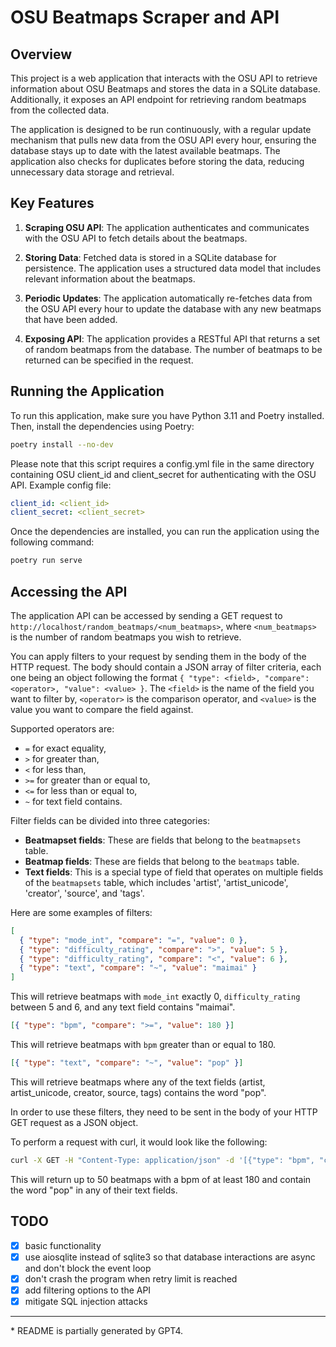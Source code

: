 # OSU Beatmaps Scraper and API

## Overview

This project is a web application that interacts with the OSU API to retrieve information about OSU Beatmaps and stores the data in a SQLite database. Additionally, it exposes an API endpoint for retrieving random beatmaps from the collected data.

The application is designed to be run continuously, with a regular update mechanism that pulls new data from the OSU API every hour, ensuring the database stays up to date with the latest available beatmaps. The application also checks for duplicates before storing the data, reducing unnecessary data storage and retrieval.

## Key Features

1. **Scraping OSU API**: The application authenticates and communicates with the OSU API to fetch details about the beatmaps.

2. **Storing Data**: Fetched data is stored in a SQLite database for persistence. The application uses a structured data model that includes relevant information about the beatmaps.

3. **Periodic Updates**: The application automatically re-fetches data from the OSU API every hour to update the database with any new beatmaps that have been added.

4. **Exposing API**: The application provides a RESTful API that returns a set of random beatmaps from the database. The number of beatmaps to be returned can be specified in the request.

## Running the Application

To run this application, make sure you have Python 3.11 and Poetry installed. Then, install the dependencies using Poetry:

```bash
poetry install --no-dev
```

Please note that this script requires a config.yml file in the same directory containing OSU client_id and client_secret for authenticating with the OSU API. Example config file:

```yaml
client_id: <client_id>
client_secret: <client_secret>
```

Once the dependencies are installed, you can run the application using the following command:

```bash
poetry run serve
```

## Accessing the API

The application API can be accessed by sending a GET request to `http://localhost/random_beatmaps/<num_beatmaps>`, where `<num_beatmaps>` is the number of random beatmaps you wish to retrieve.

You can apply filters to your request by sending them in the body of the HTTP request. The body should contain a JSON array of filter criteria, each one being an object following the format `{ "type": <field>, "compare": <operator>, "value": <value> }`. The `<field>` is the name of the field you want to filter by, `<operator>` is the comparison operator, and `<value>` is the value you want to compare the field against.

Supported operators are:

- `=` for exact equality,
- `>` for greater than,
- `<` for less than,
- `>=` for greater than or equal to,
- `<=` for less than or equal to,
- `~` for text field contains.

Filter fields can be divided into three categories:

- **Beatmapset fields**: These are fields that belong to the `beatmapsets` table.
- **Beatmap fields**: These are fields that belong to the `beatmaps` table.
- **Text fields**: This is a special type of field that operates on multiple fields of the `beatmapsets` table, which includes 'artist', 'artist_unicode', 'creator', 'source', and 'tags'.

Here are some examples of filters:

```json
[
  { "type": "mode_int", "compare": "=", "value": 0 },
  { "type": "difficulty_rating", "compare": ">", "value": 5 },
  { "type": "difficulty_rating", "compare": "<", "value": 6 },
  { "type": "text", "compare": "~", "value": "maimai" }
]
```

This will retrieve beatmaps with `mode_int` exactly 0, `difficulty_rating` between 5 and 6, and any text field contains "maimai".

```json
[{ "type": "bpm", "compare": ">=", "value": 180 }]
```

This will retrieve beatmaps with `bpm` greater than or equal to 180.

```json
[{ "type": "text", "compare": "~", "value": "pop" }]
```

This will retrieve beatmaps where any of the text fields (artist, artist_unicode, creator, source, tags) contains the word "pop".

In order to use these filters, they need to be sent in the body of your HTTP GET request as a JSON object.

To perform a request with curl, it would look like the following:

```bash
curl -X GET -H "Content-Type: application/json" -d '[{"type": "bpm", "compare": ">=", "value": 180}, {"type": "text", "compare": "~", "value": "pop"}]' http://localhost/random_beatmaps/50
```

This will return up to 50 beatmaps with a bpm of at least 180 and contain the word "pop" in any of their text fields.

## TODO

- [x] basic functionality
- [x] use aiosqlite instead of sqlite3 so that database interactions are async and don't block the event loop
- [x] don't crash the program when retry limit is reached
- [x] add filtering options to the API
- [x] mitigate SQL injection attacks

---

\* README is partially generated by GPT4.
